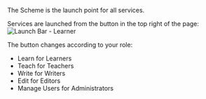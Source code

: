 The Scheme is the launch point for all services.

Services are launched from the button in the top right of the page:
![Launch Bar - Learner](http://dulwich-hk-public.oss-cn-hongkong.aliyuncs.com/help.images/launchbar-learner.png)

The button changes according to your role:
- Learn for Learners
- Teach for Teachers
- Write for Writers
- Edit for Editors
- Manage Users for Administrators